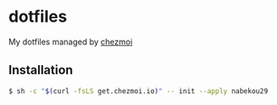 # dotfiles

My dotfiles managed by [chezmoi](https://www.chezmoi.io/)

## Installation

```sh
$ sh -c "$(curl -fsLS get.chezmoi.io)" -- init --apply nabekou29
```
